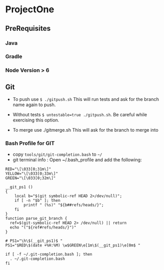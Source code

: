 # ProjectOne

## PreRequisites
### Java
### Gradle
### Node Version > 6


## Git
* To push use `$ ./gitpush.sh`
This will run tests and ask for the branch name again to push.
* Without tests `$ untestable=true ./gitpush.sh`. Be careful while exercising this option.

* To merge use ./gitmerge.sh
This will ask for the branch to merge into

### Bash Profile for GIT
* copy `tools/git/git-completion.bash` to `~/`
* git terminal info : Open ~/.bash_profile and add the following:
```
RED="\[\033[0;31m\]"
YELLOW="\[\033[0;33m\]"
GREEN="\[\033[0;32m\]"

__git_ps1 ()
{
    local b="$(git symbolic-ref HEAD 2>/dev/null)";
    if [ -n "$b" ]; then
        printf " (%s)" "${b##refs/heads/}";
    fi
}
function parse_git_branch {
  ref=$(git-symbolic-ref HEAD 2> /dev/null) || return
  echo "("${ref#refs/heads/}")"
}

# PS1="\h\$(__git_ps1)$ "
PS1="$RED\$(date +%H:%M) \w$GREEN\e[1m\$(__git_ps1)\e[0m$ "

if [ -f ~/.git-completion.bash ]; then
  . ~/.git-completion.bash
fi
```
